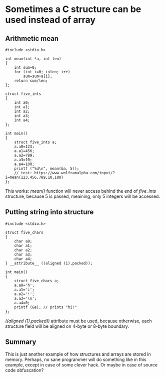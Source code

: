 # Sometimes a C structure can be used instead of array

## Arithmetic mean

	#include <stdio.h>

	int mean(int *a, int len)
	{
		int sum=0;
		for (int i=0; i<len; i++)
			sum=sum+a[i];
		return sum/len;
	};

	struct five_ints
	{
		int a0;
		int a1;
		int a2;
		int a3;
		int a4;
	};

	int main()
	{
		struct five_ints a;
		a.a0=123;
		a.a1=456;
		a.a2=789;
		a.a3=10;
		a.a4=100;
		printf ("%d\n", mean(&a, 5));
		// test: https://www.wolframalpha.com/input/?i=mean(123,456,789,10,100)
	};

This works: *mean()* function will never access behind the end of *five_ints* structure, because 5 is passed, meaining,
only 5 integers will be accessed.

## Putting string into structure

	#include <stdio.h>

	struct five_chars
	{
		char a0;
		char a1;
		char a2;
		char a3;
		char a4;
	} __attribute__ ((aligned (1),packed));

	int main()
	{
		struct five_chars a;
		a.a0='h';
		a.a1='i';
		a.a2='!';
		a.a3='\n';
		a.a4=0;
		printf (&a); // prints "hi!"
	};

*((aligned (1),packed))* attribute must be used, because otherwise, each structure field will be aligned on 4-byte or 8-byte
boundary.

## Summary

This is just another example of how structures and arrays are stored in memory.
Perhaps, no sane programmer will do something like in this example, except in case of some clever hack.
Or maybe in case of source code obfuscation?

